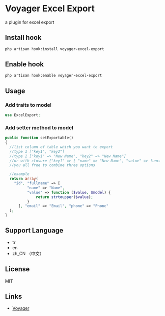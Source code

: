 # Voyager Excel Export

a plugin for excel export

## Install hook

```bash
php artisan hook:install voyager-excel-export
```

## Enable hook

```bash
php artisan hook:enable voyager-excel-export
```

## Usage

### Add traits to model

```php
use ExcelExport;

```

### Add setter method to model

```php
public function setExportable()
{
  //list column of table which you want to export
  //type 1 ["key1", "key2"]
  //type 2 ["key1" => "New Name", "key2" => "New Name"]
  //or with closure ["key1" => [ "name" => "New Name", "value" => function($value, $model){ return $value } ]]
  //you all free to combine three options

  //example
  return array(
    "id", "fullname" => [
          "name" => "Name",
          "value" => function ($value, $model) {
              return strtoupper($value);
          }
      ], "email" => "Email", "phone" => "Phone"
  );
}
```

## Support Language

- tr
- en
- zh_CN （中文）

## License

MIT

## Links

- [Voyager](https://voyager-docs.devdojo.com/)
